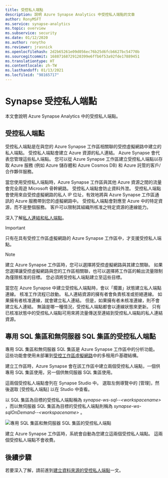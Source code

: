 ```yaml
---
title: 受控私人端點
description: 說明 Azure Synapse Analytics 中受控私人端點的文章
author: RonyMSFT
ms.service: synapse-analytics
ms.topic: overview
ms.subservice: security
ms.date: 01/12/2020
ms.author: ronytho
ms.reviewer: jrasnick
ms.openlocfilehash: 2d2b65261e09d056ec76b25d6fcb6627bc54770b
ms.sourcegitcommit: 16887168729120399e6ffb6f53a92fde17889451
ms.translationtype: HT
ms.contentlocale: zh-TW
ms.lasthandoff: 01/13/2021
ms.locfileid: "98165717"
---
```

# <a name="synapse-managed-private-endpoints"></a>Synapse 受控私人端點

本文會說明 Azure Synapse Analytics 中的受控私人端點。

## <a name="managed-private-endpoints"></a>受控私人端點

受控私人端點是在與您的 Azure Synapse 工作區相關聯的受控虛擬網路中建立的私人端點。 受控私人端點會建立 Azure 資源的私人連結。 Azure Synapse 會代表您管理這些私人端點。 您可以從 Azure Synapse 工作區建立受控私人端點以存取 Azure 服務 (例如 Azure 儲存體和 Azure Cosmos DB) 和 Azure 託管的客戶/合作夥伴服務。

當您使用受控私人端點時，Azure Synapse 工作區與其他 Azure 資源之間的流量會完全周遊 Microsoft 骨幹網路。 受控私人端點會防止資料外泄。 受控私人端點會使用來自受控虛擬網路的私人 IP 位址，有效地將與 Azure Synapse 工作區通訊的 Azure 服務帶到您的虛擬網路中。 受控私人端點會對應至 Azure 中的特定資源，而不是整個服務。 客戶可以限制其組織所核准之特定資源的連線能力。 

深入了解[私人連結和私人端點](../../private-link/index.yml)。

>[!IMPORTANT]
>只有在具有受控工作區虛擬網路的 Azure Synapse 工作區中，才支援受控私人端點。

>[!NOTE]
>建立 Azure Synapse 工作區時，您可以選擇將受控虛擬網路與其建立關聯。 如果您選擇讓受控虛擬網路與您的工作區相關聯，也可以選擇將工作區的輸出流量限制為僅限核准的目標。 您必須將受控私人端點建立至這些目標。 


當您在 Azure Synapse 中建立受控私人端點時，會以「擱置」狀態建立私人端點連線。 核准工作流程已啟動。 私人連結資源的擁有者會負責核准或拒絕連線。 如果擁有者核准連線，就會建立私人連結。 但是，如果擁有者未核准連線，則不會建立私人連結。 無論是哪一種情況，受控私人端點都會以連線狀態來更新。 只有已核准狀態中的受控私人端點可用來將流量傳送至連結到受控私人端點的私人連結資源。

## <a name="managed-private-endpoints-for-dedicated-sql-pool-and-serverless-sql-pool"></a>專用 SQL 集區和無伺服器 SQL 集區的受控私人端點

專用 SQL 集區和無伺服器 SQL 集區是 Azure Synapse 工作區中的分析功能。 這些功能會使用未部署到[受控工作區虛擬網路](./synapse-workspace-managed-vnet.md)中的多租用戶基礎結構。

建立工作區時，Azure Synapse 會在該工作區中建立兩個受控私人端點，一個供專用 SQL 集區使用，另一個供無伺服器 SQL 集區使用。 

這兩個受控私人端點會列在 Synapse Studio 中。 選取左側導覽中的 [管理]，然後選取 [受控私人端點] 以在 Studio 中查看。

以 SQL 集區為目標的受控私人端點稱為 *synapse-ws-sql--\<workspacename\>* ，而以無伺服器 SQL 集區為目標的受控私人端點則稱為 *synapse-ws-sqlOnDemand--\<workspacename\>* 。

![專用 SQL 集區和無伺服器 SQL 集區的受控私人端點](./media/synapse-workspace-managed-private-endpoints/managed-pe-for-sql-1.png)

建立 Azure Synapse 工作區時，系統會自動為您建立這兩個受控私人端點。 這兩個受控私人端點不會收費。

## <a name="next-steps"></a>後續步驟

若要深入了解，請前進到[建立資料來源的受控私人端點](./how-to-create-managed-private-endpoints.md)一文。